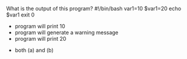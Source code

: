 What is the output of this program?
   #!/bin/bash
   var1=10
   $var1=20
   echo $var1
   exit 0
* program will print 10
* program will generate a warning message
* program will print 20
+ both (a) and (b)
